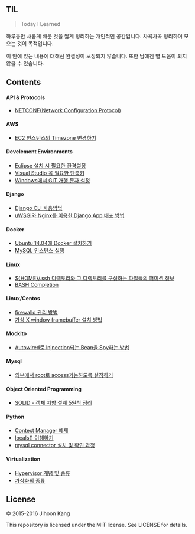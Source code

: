 TIL
---

> Today I Learned

하루동안 새롭게 배운 것을 짧게 정리하는 개인적인 공간입니다. 차곡차곡 정리하며 모으는 것이 목적입니다.

이 안에 있는 내용에 대해선 완결성이 보장되지 않습니다. 또한 남에겐 별 도움이 되지 않을 수 있습니다.

Contents
---

#### API & Protocols

- [NETCONF(Network Configuration Protocol)](api/netconf.md)

#### AWS

- [EC2 인스턴스의 Timezone 변경하기](aws/ec2-timezone.md)

#### Develement Environments

- [Eclipse 설치 시 필요한 환경설정](devenv/eclipse-settings.md)
- [Visual Studio 꼭 필요한 단축키](devenv/visualstudio-shortcuts.md)
- [Windows에서 GIT 개행 문자 설정](devenv/windows-git-line-endings.md)

#### Django

- [Django CLI 사용방법](django/command_usage.md)
- [uWSGi와 Nginx를 이용한 Django App 배포 방법](django/deployment.md)

#### Docker

- [Ubuntu 14.04에 Docker 설치하기](docker/getting-started-ubuntu14_14.md)
- [MySQL 인스턴스 실행](docker/mysql-with-docker.md)

#### Linux

- [${HOME}/.ssh 디렉토리와 그 디렉토리를 구성하는 파일들의 퍼미션 정보](linux/ssh-file-permission.md)
- [BASH Completion](linux/bash-completion.md)

#### Linux/Centos

- [firewalld 관리 방법](linux/centos/firwalld.md)
- [가상 X window framebuffer 설치 방법](linux/centos/xvfb.md)

#### Mockito

- [Autowired로 Injnection되는 Bean을 Spy하는 방법](mockito/spying-autowired-bean.md)

#### Mysql

- [외부에서 root로 access가능하도록 설정하기](mysql/change_hostname_for_root.md)

#### Object Oriented Programming

- [SOLID - 객체 지향 설계 5원칙 정리](oop/solid-principles.md)

#### Python

- [Context Manager 예제](python/contextmanager-test.py)
- [locals() 이해하기](python/locals.md)
- [mysql connector 설치 및 확인 과정](python/mysql-connector-install.md)

#### Virtualization

- [Hypervisor 개념 및 종류](virtualization/hypervisor.md)
- [가상화의 종류](virtualization/types_of_virtualization.md)


License
---

© 2015-2016 Jihoon Kang

This repository is licensed under the MIT license. See LICENSE for details.




